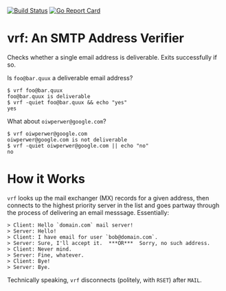[![Build Status](https://travis-ci.org/ransford/vrf.svg?branch=master)](https://travis-ci.org/ransford/vrf) [![Go Report Card](https://goreportcard.com/badge/github.com/ransford/vrf)](https://goreportcard.com/report/github.com/ransford/vrf)

# vrf: An SMTP Address Verifier

Checks whether a single email address is deliverable.  Exits successfully if so.

Is `foo@bar.quux` a deliverable email address?

    $ vrf foo@bar.quux
    foo@bar.quux is deliverable
    $ vrf -quiet foo@bar.quux && echo "yes"
    yes

What about `oiwperwer@google.com`?

    $ vrf oiwperwer@google.com
    oiwperwer@google.com is not deliverable
    $ vrf -quiet oiwperwer@google.com || echo "no"
    no

# How it Works

`vrf` looks up the mail exchanger (MX) records for a given address, then
connects to the highest priority server in the list and goes partway through
the process of delivering an email messsage.  Essentially:

    > Client: Hello `domain.com` mail server!
    > Server: Hello!
    > Client: I have email for user `bob@domain.com`.
    > Server: Sure, I'll accept it.  ***OR***  Sorry, no such address.
    > Client: Never mind.
    > Server: Fine, whatever.
    > Client: Bye!
    > Server: Bye.

Technically speaking, `vrf` disconnects (politely, with `RSET`) after `MAIL`.
